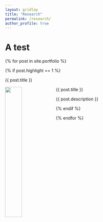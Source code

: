 ```yaml
---
layout: gridlay
title: "Research"
permalink: /research/
author_profile: true
---
```


<h1> A test </h1>

{% for post in site.portfolio %}

{% if post.highlight == 1 %}

<p>{{ post.title  }}</p>

<div class="row">


<div class="col-sm-6 clearfix">
 <div class="well">
  <pubtit>{{ post.title }}</pubtit>
  <img src="{{ site.url }}{{ site.baseurl }}{{ post.photo }}" class="img-responsive" width="33%" style="float: left" />
  <p>{{ post.description }}</p>
 </div>
</div>

{% endif %}

{% endfor %}

</div>


